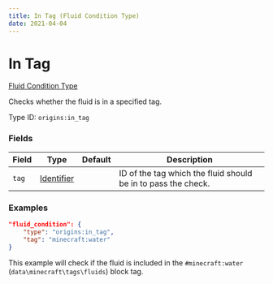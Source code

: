 ```yaml
---
title: In Tag (Fluid Condition Type)
date: 2021-04-04
---
```


# In Tag

[Fluid Condition Type](../fluid_condition_types.md)

Checks whether the fluid is in a specified tag.

Type ID: `origins:in_tag`


### Fields

Field  | Type | Default | Description
-------|------|---------|-------------
`tag` | [Identifier](../data_types/identifier.md) | |  ID of the tag which the fluid should be in to pass the check.


### Examples

```json
"fluid_condition": {
    "type": "origins:in_tag",
    "tag": "minecraft:water"
}
```

This example will check if the fluid is included in the `#minecraft:water` (`data\minecraft\tags\fluids`) block tag.
